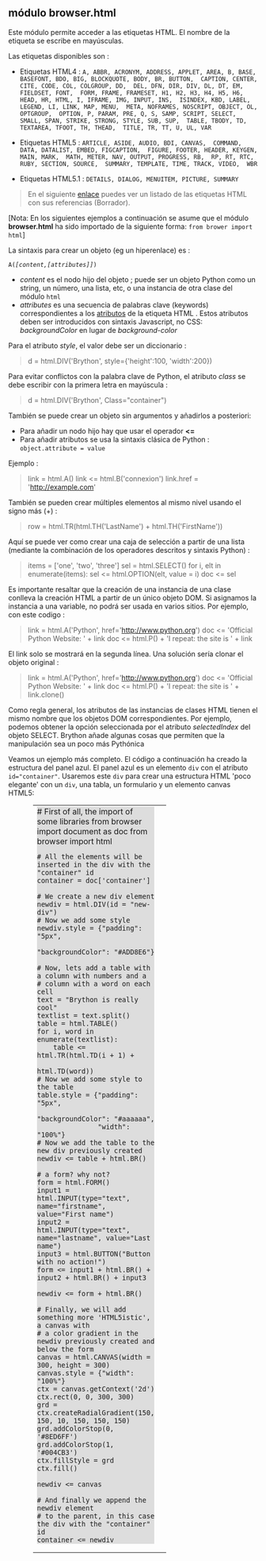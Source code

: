 módulo **browser.html**
-----------------------

Este módulo permite acceder a las etiquetas HTML. El nombre de la etiqueta se escribe en mayúsculas. 

Las etiquetas disponibles son :

- Etiquetas HTML4 : `A, ABBR, ACRONYM, ADDRESS, APPLET, AREA, B, BASE, 
            BASEFONT, BDO, BIG, BLOCKQUOTE, BODY, BR, BUTTON, 
            CAPTION, CENTER, CITE, CODE, COL, COLGROUP, DD, 
            DEL, DFN, DIR, DIV, DL, DT, EM, FIELDSET, FONT, 
            FORM, FRAME, FRAMESET, H1, H2, H3, H4, H5, H6, 
            HEAD, HR, HTML, I, IFRAME, IMG, INPUT, INS, 
            ISINDEX, KBD, LABEL, LEGEND, LI, LINK, MAP, MENU, 
            META, NOFRAMES, NOSCRIPT, OBJECT, OL, OPTGROUP, 
            OPTION, P, PARAM, PRE, Q, S, SAMP, SCRIPT, SELECT, 
            SMALL, SPAN, STRIKE, STRONG, STYLE, SUB, SUP, 
            TABLE, TBODY, TD, TEXTAREA, TFOOT, TH, THEAD, 
            TITLE, TR, TT, U, UL, VAR`

- Etiquetas HTML5 : `ARTICLE, ASIDE, AUDIO, BDI, CANVAS, 
                      COMMAND, DATA, DATALIST, EMBED, FIGCAPTION, 
                      FIGURE, FOOTER, HEADER, KEYGEN, MAIN, MARK, 
                      MATH, METER, NAV, OUTPUT, PROGRESS, RB, 
                      RP, RT, RTC, RUBY, SECTION, SOURCE, 
                      SUMMARY, TEMPLATE, TIME, TRACK, VIDEO, 
                      WBR`
                      
- Etiquetas HTML5.1 : `DETAILS, DIALOG, MENUITEM, PICTURE, SUMMARY`                      

> En el siguiente [enlace](https://w3c.github.io/elements-of-html/) puedes ver un listado de las etiquetas HTML con sus referencias (Borrador).

[Nota: En los siguientes ejemplos a continuación se asume que el módulo **browser.html** ha sido importado de la siguiente forma: `from brower import html`]

La sintaxis para crear un objeto (eg un hiperenlace) es :

<code>A(*[content,[attributes]]*)</code>

- _content_ es el nodo hijo del objeto ; puede ser un objeto Python como un string, un número, una lista, etc, o una instancia de otra clase del módulo `html`
- _attributes_ es una secuencia de palabras clave (keywords) correspondientes a los [atributos](http://www.w3.org/TR/html5-author/index.html#attributes-1) de la etiqueta HTML . Estos atributos deben ser introducidos con sintaxis Javascript, no CSS: _backgroundColor_ en lugar de _background-color_

Para el atributo _style_, el valor debe ser un diccionario :

>    d = html.DIV('Brython', style={'height':100, 'width':200})

Para evitar conflictos con la palabra clave de Python, el atributo _class_ se debe escribir con la primera letra en mayúscula :

>    d = html.DIV('Brython', Class="container")

También se puede crear un objeto sin argumentos y añadirlos a posteriori:

- Para añadir un nodo hijo hay que usar el operador **<=**
- Para añadir atributos se usa la sintaxis clásica de Python : `object.attribute = value`

Ejemplo :

>    link = html.A()
>    link <= html.B('connexion')
>    link.href = 'http://example.com'

También se pueden crear múltiples elementos al mismo nivel usando el signo más (+) :

>    row = html.TR(html.TH('LastName') + html.TH('FirstName'))

Aquí se puede ver como crear una caja de selección a partir de una lista (mediante la combinación de los operadores descritos y sintaxis Python) :

>    items = ['one', 'two', 'three']
>    sel = html.SELECT()
>    for i, elt in enumerate(items):
>        sel <= html.OPTION(elt, value = i)
>    doc <= sel

Es importante resaltar que la creación de una instancia de una clase conlleva la creación HTML a partir de un único objeto DOM. Si asignamos la instancia a una variable, no podrá ser usada en varios sitios. Por ejemplo, con este codigo :

>    link = html.A('Python', href='http://www.python.org')
>    doc <= 'Official Python Website: ' + link
>    doc <= html.P() + 'I repeat: the site is ' + link

El link solo se mostrará en la segunda línea. Una solución sería clonar el objeto original :

>    link = html.A('Python', href='http://www.python.org')
>    doc <= 'Official Python Website: ' + link
>    doc <= html.P() + 'I repeat: the site is ' + link.clone()

Como regla general, los atributos de las instancias de clases HTML tienen el mismo nombre que los objetos DOM correspondientes. Por ejemplo, podemos obtener la opción seleccionada por el atributo _selectedIndex_ del objeto SELECT. Brython añade algunas cosas que permiten que la manipulación sea un poco más Pythónica

Veamos un ejemplo más completo. El código a continuación ha creado la estructura del panel azul. El panel azul es un elemento `div` con el atributo `id="container"`.
Usaremos este `div` para crear una estructura HTML 'poco elegante' con un `div`, una tabla, un formulario y un elemento canvas HTML5:

<div style="padding-left:50px;">
<table cellpadding=10>
<tr>
<td style="width:100px;">
<div id="html-doc" style="background-color:#dddddd;">
    # First of all, the import of some libraries
    from browser import document as doc
    from browser import html
    
    # All the elements will be inserted in the div with the "container" id
    container = doc['container']
    
    # We create a new div element
    newdiv = html.DIV(id = "new-div")
    # Now we add some style
    newdiv.style = {"padding": "5px", 
                   "backgroundColor": "#ADD8E6"}
    
    # Now, lets add a table with a column with numbers and a
    # column with a word on each cell
    text = "Brython is really cool"
    textlist = text.split()
    table = html.TABLE()
    for i, word in enumerate(textlist):
        table <= html.TR(html.TD(i + 1) + 
                         html.TD(word))
    # Now we add some style to the table
    table.style = {"padding": "5px", 
                   "backgroundColor": "#aaaaaa",
                   "width": "100%"}
    # Now we add the table to the new div previously created
    newdiv <= table + html.BR()
    
    # a form? why not?
    form = html.FORM()
    input1 = html.INPUT(type="text", name="firstname", value="First name")
    input2 = html.INPUT(type="text", name="lastname", value="Last name")
    input3 = html.BUTTON("Button with no action!")
    form <= input1 + html.BR() + input2 + html.BR() + input3
    
    newdiv <= form + html.BR()
    
    # Finally, we will add something more 'HTML5istic', a canvas with
    # a color gradient in the newdiv previously created and below the form
    canvas = html.CANVAS(width = 300, height = 300)
    canvas.style = {"width": "100%"}
    ctx = canvas.getContext('2d')
    ctx.rect(0, 0, 300, 300)
    grd = ctx.createRadialGradient(150, 150, 10, 150, 150, 150)
    grd.addColorStop(0, '#8ED6FF')
    grd.addColorStop(1, '#004CB3')
    ctx.fillStyle = grd
    ctx.fill()
    
    newdiv <= canvas
    
    # And finally we append the newdiv element
    # to the parent, in this case the div with the "container" id
    container <= newdiv
    
</div>
</td>
<td>
<div id="container"></div>
</td>
</tr>
</table>
</div>

<script type="text/python">
exec(doc["html-doc"].text)
</script>


